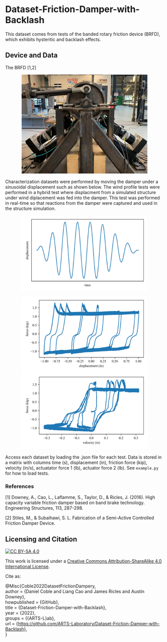 # Dataset-Friction-Damper-with-Backlash

This dataset comes from tests of the banded rotary friction device (BRFD), which exhibits hysteritic and backlash effects. 

## Device and Data
The BRFD [1,2]


<p align="center">
<img src="images/friction damper.jpg" alt="Front view of banded rotary friction device" width="400"/> <br> 
</p>

Characterization datasets were performed by moving the damper under a sinusoidal displacement such as shown below. The wind profile tests were performed in a hybrid test where displacment from a simulated structure under wind diplacement was fed into the damper. This test was performed in real-time so that reactions from the damper were captured and used in the structure simulation.
<p align="center">
<img src="images/displacement-profile.png" alt="sinusoidal displacement profile" width="400"/> <br> 
</p>

<p align="center">
<img src="images/force-displacement.png" alt="displacement hysteresis loop from characterization test" width="400"/>
<img src="images/force-velocity.png" alt="velocity hysteresis loop from characterization test" width="400"/>
<br> 
</p>

Access each dataset by loading the .json file for each test. Data is stored in a matrix with columns time (s), displacement (in), friction force (kip), velocity (in/s), actuatator force 1 (lb), actuator force 2 (lb). See `example.py` for how to load tests.

### References

[1] Downey, A., Cao, L., Laflamme, S., Taylor, D., & Ricles, J. (2016). High capacity variable friction damper based on band brake technology. Engineering Structures, 113, 287-298.

[2] Stiles, M., & Subaihawi, S. L. Fabrication of a Semi-Active Controlled Friction Damper Device.

## Licensing and Citation

[![CC BY-SA 4.0][cc-by-sa-shield]][cc-by-sa]

This work is licensed under a
[Creative Commons Attribution-ShareAlike 4.0 International License][cc-by-sa].

[cc-by-sa]: http://creativecommons.org/licenses/by-sa/4.0/
[cc-by-sa-image]: https://licensebuttons.net/l/by-sa/4.0/88x31.png
[cc-by-sa-shield]: https://img.shields.io/badge/License-CC%20BY--SA%204.0-lightgrey.svg


Cite as:

@Misc{Coble2022DatasetFrictionDampery,   
  author = {Daniel Coble and Liang Cao and James Ricles and Austin Downey},   
  howpublished = {GitHub},  
  title  = {Dataset-Friction-Damper-with-Backlash},   
  year   = {2022},  
  groups = {{ARTS-L}ab},    
  url    = {https://github.com/ARTS-Laboratory/Dataset-Friction-Damper-with-Backlash},    
}
